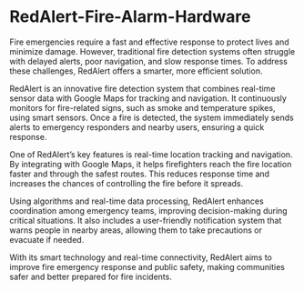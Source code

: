 # RedAlert-Fire-Alarm-Hardware
Fire emergencies require a fast and effective response to protect lives and minimize damage. However, traditional fire detection systems often struggle with delayed alerts, poor navigation, and slow response times. To address these challenges, RedAlert offers a smarter, more efficient solution.

RedAlert is an innovative  fire detection system that combines real-time sensor data with Google Maps for tracking and navigation. It continuously monitors for fire-related signs, such as smoke and temperature spikes, using smart sensors. Once a fire is detected, the system immediately sends alerts to emergency responders and nearby users, ensuring a quick response.

One of RedAlert’s key features is real-time location tracking and navigation. By integrating with Google Maps, it helps firefighters reach the fire location faster and through the safest routes. This reduces response time and increases the chances of controlling the fire before it spreads.

Using algorithms and real-time data processing, RedAlert enhances coordination among emergency teams, improving decision-making during critical situations. It also includes a user-friendly notification system that warns people in nearby areas, allowing them to take precautions or evacuate if needed.

With its smart technology and real-time connectivity, RedAlert aims to improve fire emergency response and public safety, making communities safer and better prepared for fire incidents.
